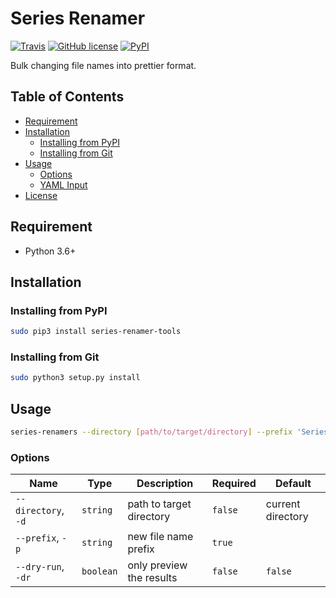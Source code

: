 # Series Renamer

[![Travis](https://travis-ci.com/seehait/series-renamer-tools.svg?branch=master)](https://travis-ci.com/seehait/series-renamer-tools)
[![GitHub license](https://img.shields.io/github/license/seehait/series-renamer-tools.svg)](https://github.com/seehait/series-renamer-tools/blob/master/LICENSE)
[![PyPI](https://img.shields.io/pypi/v/series-renamer-tools.svg)](https://pypi.org/project/series-renamer-tools)

Bulk changing file names into prettier format.

## Table of Contents

- [Requirement](#requirement)
- [Installation](#installation)
  - [Installing from PyPI](#installing-from-pypi)
  - [Installing from Git](#installing-from-git)
- [Usage](#usage)
  - [Options](#options)
  - [YAML Input](#yaml-input)
- [License](#license)

## Requirement

- Python 3.6+

## Installation

### Installing from PyPI

```sh
sudo pip3 install series-renamer-tools
```

### Installing from Git

```sh
sudo python3 setup.py install
```

## Usage

```sh
series-renamers --directory [path/to/target/directory] --prefix 'Series S01 E' [--dry-run]
```

### Options
| Name                | Type      | Description              | Required | Default           |
| ------------------- | --------- | ------------------------ | -------- |-------------------|
| `--directory`, `-d` | `string`  | path to target directory | `false`  | current directory |
| `--prefix`, `-p`    | `string`  | new file name prefix     | `true`   |                   |
| `--dry-run`, `-dr`  | `boolean` | only preview the results | `false`  | `false`           |
